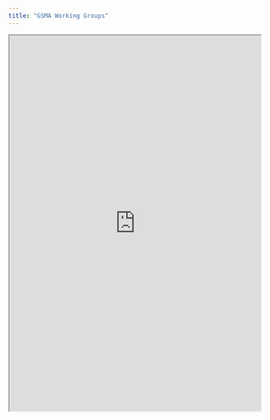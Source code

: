 ```yaml
---
title: "GSMA Working Groups"
---
```



<iframe height="750" width="100%" src="https://ewelton.github.io/ktest/wiki.html#GSMA%20Working%20Groups"></iframe>
